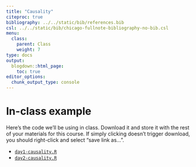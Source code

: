 ```yaml
---
title: "Causality"
citeproc: true
bibliography: ../../static/bib/references.bib
csl: ../../static/bib/chicago-fullnote-bibliography-no-bib.csl
menu: 
  class:
    parent: Class
    weight: 7
type: docs
output:
  blogdown::html_page:
    toc: true
editor_options: 
  chunk_output_type: console
---
```


# In-class example

Here’s the code we’ll be using in class. Download it and store it with the rest of your materials for this course. If simply clicking doesn’t trigger download, you should right-click and select “save link as…”.

- [<i class="fas fa-file-archive"></i> `day1-causality.R`](/slides/code/day1-causality.R)
- [<i class="fas fa-file-archive"></i> `day2-causality.R`](/slides/code/day2-causality.R)
